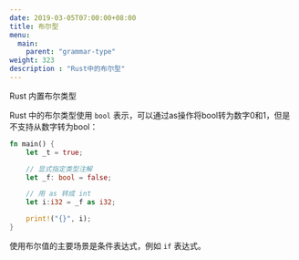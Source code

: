```yaml
---
date: 2019-03-05T07:00:00+08:00
title: 布尔型
menu:
  main:
    parent: "grammar-type"
weight: 323
description : "Rust中的布尔型"
---
```


Rust 内置布尔类型

Rust 中的布尔类型使用 `bool` 表示，可以通过as操作将bool转为数字0和1，但是不支持从数字转为bool：

```rust
fn main() {
    let _t = true;

    // 显式指定类型注解
    let _f: bool = false;

    // 用 as 转成 int
    let i:i32 = _f as i32;

    print!("{}", i);
}
```

使用布尔值的主要场景是条件表达式，例如 `if` 表达式。